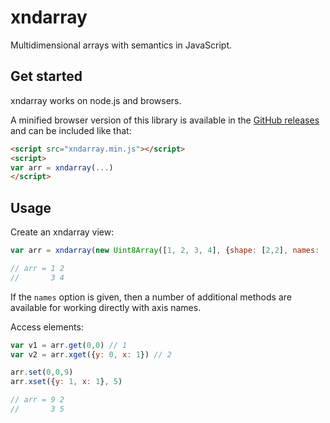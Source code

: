 # xndarray

Multidimensional arrays with semantics in JavaScript.

## Get started

xndarray works on node.js and browsers.

A minified browser version of this library is available in the [GitHub releases](https://github.com/neothemachine/xndarray/releases) and can be included like that:
```html
<script src="xndarray.min.js"></script>
<script>
var arr = xndarray(...)
</script>
```

## Usage

Create an xndarray view:
```js
var arr = xndarray(new Uint8Array([1, 2, 3, 4], {shape: [2,2], names: ['y','x']})

// arr = 1 2
//       3 4
```

If the `names` option is given, then a number of additional methods are available for working directly with axis names.

Access elements:
```js
var v1 = arr.get(0,0) // 1
var v2 = arr.xget({y: 0, x: 1}) // 2

arr.set(0,0,9)
arr.xset({y: 1, x: 1}, 5)

// arr = 9 2
//       3 5
```

